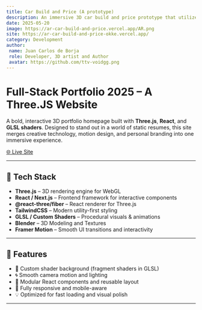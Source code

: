 ```yaml
---
title: Car Build and Price (A prototype)
description: An immersive 3D car build and price prototype that utilizes AR.
date: 2025-05-20
image: https://ar-car-build-and-price.vercel.app/AR.png
site: https://ar-car-build-and-price-okke.vercel.app/
category: Development
author:
 name: Juan Carlos de Borja
 role: Developer, 3D artist and Author
 avatar: https://github.com/ttv-voidgg.png  
---
```



# Full-Stack Portfolio 2025 – A Three.JS Website

A bold, interactive 3D portfolio homepage built with **Three.js**, **React**, and **GLSL shaders**. Designed to stand out in a world of static resumes, this site merges creative technology, motion design, and personal branding into one immersive experience.

[🌐 Live Site](https://webdev.eejay.me)

---

## 🧰 Tech Stack

- **Three.js** – 3D rendering engine for WebGL
- **React / Next.js** – Frontend framework for interactive components
- **@react-three/fiber** – React renderer for Three.js
- **TailwindCSS** – Modern utility-first styling
- **GLSL / Custom Shaders** – Procedural visuals & animations
- **Blender** – 3D Modeling and Textures
- **Framer Motion** – Smooth UI transitions and interactivity

---

## 🎯 Features

- 🎨 Custom shader background (fragment shaders in GLSL)
- 🌀 Smooth camera motion and lighting
- 🧠 Modular React components and reusable layout
- 📱 Fully responsive and mobile-aware
- 💡 Optimized for fast loading and visual polish

---


